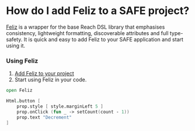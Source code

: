 # How do I add Feliz to a SAFE project?
[Feliz](https://github.com/Zaid-Ajaj/Feliz) is a wrapper for the base Reach DSL library that emphasises consistency, lightweight formatting, discoverable attributes and full type-safety. It is quick and easy to add Feliz to your SAFE application and start using it.

### Using Feliz
1. [Add Feliz to your project](./../package-management/add-nuget-package-to-client.md)
1. Start using Feliz in your code.

```fsharp
open Feliz

Html.button [
    prop.style [ style.marginLeft 5 ]
    prop.onClick (fun _ -> setCount(count - 1))
    prop.text "Decrement"
]
```

